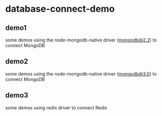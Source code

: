 # database-connect-demo


## demo1
some demos using the node-mongodb-native driver (mongodb@2.2) to connect MongoDB

## demo2
some demos using the node-mongodb-native driver (mongodb@3.0) to connect MongoDB

## demo3
some demos using redis driver to connect Redis
